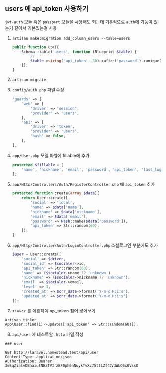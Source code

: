 ## users 에 api_token 사용하기

`jwt-auth` 모듈 혹은 `passport` 모듈을 사용해도 되는데 기본적으로 `auth`에 기능이 있는거 같아서 기본있는걸 사용

1. `artisan make:migration add_column_users --table=users`
    ```php
    public function up(){
        Schema::table('users', function (Blueprint $table) {
            //
            $table->string('api_token', 80)->after('password')->unique()->nullable()->default(null);
        });
    }
    ```

2. `artisan migrate`

3. `config/auth.php` 파일 수정
    ```php
    'guards' => [
        'web' => [
            'driver' => 'session',
            'provider' => 'users',
        ],
        'api' => [
            'driver' => 'token',
            'provider' => 'users',
            'hash' => false,
        ],
    ],
    ```

4. `app/User.php` 모델 파일에 fillable에 추가
    ```php
    protected $fillable = [
        'name', 'nickname', 'email', 'password', 'api_token', 'last_login_at'
    ];
    ```

5. `app/Http/Controllers/Auth/RegisterController.php` 에 `api_token` 추가
    ```php
    protected function create(array $data){
        return User::create([
            'social' => 'local',
            'name' => $data['name'],
            'nickname' => $data['nickname'],
            'email' => $data['email'],
            'password' => Hash::make($data['password']),
            'api_token' => Str::random(60),
        ]);
    }
    ```

6. `app/Http/Controller/Auth/LoginController.php` 소셜로그인 부분에도 추가
    ```php
    $user = User::create([
        'social' => $driver,
        'social_id' => $socialer->id,
        'api_token' => Str::random(60),
        'name' => ($socialer->name ?? 'unknown'),
        'nickname' => ($socialer->nickname ?? 'unknown'),
        'email' => $socialer->email,
        'level' => 1,
        'created_at' => $crr_date->format('Y-m-d H:i:s'),
        'updated_at' => $crr_date->format('Y-m-d H:i:s')
    ]);
    ```

7. `tinker` 를 이용하여 api_token 집어 넣어보기
```
artisan tinker
App\User::find(1)->update(['api_token' => Str::random(60)]);
```

8. `api/user` 에 테스트할 `.http` 파일 작성
```
### user

GET http://laravel.homestead.test/api/user
Content-Type: application/json
Authorization: Bearer 3wSqZialvDBhaiutNEzTVIrzEF0ph0nNuykTvXz75ttLZf4DVdWLOSx0VssO
```